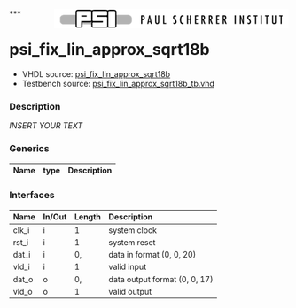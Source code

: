 <img align="right" src="../../doc/psi_logo.png">
***

# psi_fix_lin_approx_sqrt18b
 - VHDL source: [psi_fix_lin_approx_sqrt18b](../hdl/psi_fix_lin_approx_sqrt18b.vhd)
 - Testbench source: [psi_fix_lin_approx_sqrt18b_tb.vhd](../testbench/psi_fix_lin_approx_sqrt18b_tb/psi_fix_lin_approx_sqrt18b_tb.vhd)

### Description
*INSERT YOUR TEXT*

### Generics
| Name   | type   | Description   |
|--------|--------|---------------|

### Interfaces
| Name   | In/Out   | Length   | Description                   |
|:-------|:---------|:---------|:------------------------------|
| clk_i  | i        | 1        | system clock                  |
| rst_i  | i        | 1        | system reset                  |
| dat_i  | i        | 0,       | data in format (0, 0, 20)     |
| vld_i  | i        | 1        | valid input                   |
| dat_o  | o        | 0,       | data output format (0, 0, 17) |
| vld_o  | o        | 1        | valid output                  |